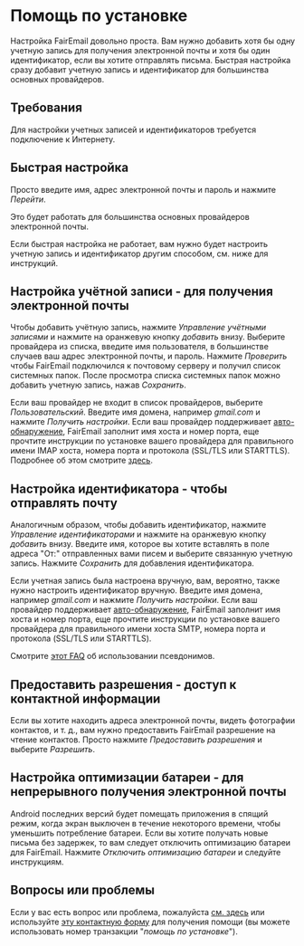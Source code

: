 # Помощь по установке

Настройка FairEmail довольно проста. Вам нужно добавить хотя бы одну учетную запись для получения электронной почты и хотя бы один идентификатор, если вы хотите отправлять письма. Быстрая настройка сразу добавит учетную запись и идентификатор для большинства основных провайдеров.

## Требования

Для настройки учетных записей и идентификаторов требуется подключение к Интернету.

## Быстрая настройка

Просто введите имя, адрес электронной почты и пароль и нажмите *Перейти*.

Это будет работать для большинства основных провайдеров электронной почты.

Если быстрая настройка не работает, вам нужно будет настроить учетную запись и идентификатор другим способом, см. ниже для инструкций.

## Настройка учётной записи - для получения электронной почты

Чтобы добавить учётную запись, нажмите *Управление учётными записями* и нажмите на оранжевую кнопку *добавить* внизу. Выберите провайдера из списка, введите имя пользователя, в большинстве случаев ваш адрес электронной почты, и пароль. Нажмите *Проверить* чтобы FairEmail подключился к почтовому серверу и получил список системных папок. После просмотра списка системных папок можно добавить учетную запись, нажав *Сохранить*.

Если ваш провайдер не входит в список провайдеров, выберите *Пользовательский*. Введите имя домена, например *gmail.com* и нажмите *Получить настройки*. Если ваш провайдер поддерживает [авто-обнаружение](https://tools.ietf.org/html/rfc6186), FairEmail заполнит имя хоста и номер порта, еще прочтите инструкции по установке вашего провайдера для правильного имени IMAP хоста, номера порта и протокола (SSL/TLS или STARTTLS). Подробнее об этом смотрите [здесь](https://github.com/M66B/FairEmail/blob/master/FAQ.md#authorizing-accounts).

## Настройка идентификатора - чтобы отправлять почту

Аналогичным образом, чтобы добавить идентификатор, нажмите *Управление идентификаторами* и нажмите на оранжевую кнопку *добавить* внизу. Введите имя, которое вы хотите вставлять в поле адреса "От:" отправленных вами писем и выберите связанную учетную запись. Нажмите *Сохранить* для добавления идентификатора.

Если учетная запись была настроена вручную, вам, вероятно, также нужно настроить идентификатор вручную. Введите имя домена, например *gmail.com* и нажмите *Получить настройки*. Если ваш провайдер поддерживает [авто-обнаружение](https://tools.ietf.org/html/rfc6186), FairEmail заполнит имя хоста и номер порта, еще прочтите инструкции по установке вашего провайдера для правильного имени хоста SMTP, номера порта и протокола (SSL/TLS или STARTTLS).

Смотрите [этот FAQ](https://github.com/M66B/FairEmail/blob/master/FAQ.md#FAQ9) об использовании псевдонимов.

## Предоставить разрешения - доступ к контактной информации

Если вы хотите находить адреса электронной почты, видеть фотографии контактов, и т. д., вам нужно предоставить FairEmail разрешение на чтение контактов. Просто нажмите *Предоставить разрешения* и выберите *Разрешить*.

## Настройка оптимизации батареи - для непрерывного получения электронной почты

Android последних версий будет помещать приложения в спящий режим, когда экран выключен в течение некоторого времени, чтобы уменьшить потребление батареи. Если вы хотите получать новые письма без задержек, то вам следует отключить оптимизацию батареи для FairEmail. Нажмите *Отключить оптимизацию батареи* и следуйте инструкциям.

## Вопросы или проблемы

Если у вас есть вопрос или проблема, пожалуйста [см. здесь](https://github.com/M66B/FairEmail/blob/master/FAQ.md) или используйте [эту контактную форму](https://contact.faircode.eu/?product=fairemailsupport) для получения помощи (вы можете использовать номер транзакции "*помощь по установке*").